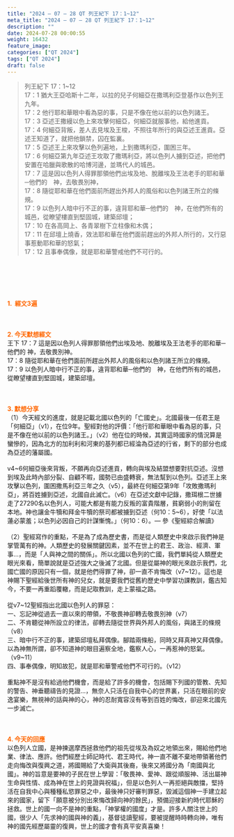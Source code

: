 ```yaml
---
title: "2024 – 07 – 28 QT 列王紀下 17：1~12"
meta_title: "2024 – 07 – 28 QT 列王紀下 17：1~12"
description: ""
date: 2024-07-28 00:00:55
weight: 16432
feature_image: 
categories: ["QT 2024"]
tags: ["QT 2024"]
draft: false
---
```


<blockquote>列王紀下 17：1~12<br />
17：1 猶大王亞哈斯十二年，以拉的兒子何細亞在撒瑪利亞登基作以色列王九年。<br />
17：2 他行耶和華眼中看為惡的事，只是不像在他以前的以色列諸王。<br />
17：3 亞述王撒縵以色上來攻擊何細亞，何細亞就服事他，給他進貢。<br />
17：4 何細亞背叛，差人去見埃及王梭，不照往年所行的與亞述王進貢。亞述王知道了，就把他鎖禁，囚在監裏。<br />
17：5 亞述王上來攻擊以色列遍地，上到撒瑪利亞，圍困三年。<br />
17：6 何細亞第九年亞述王攻取了撒瑪利亞，將以色列人擄到亞述，把他們安置在哈臘與歌散的哈博河邊，並瑪代人的城邑。<br />
17：7 這是因以色列人得罪那領他們出埃及地、脫離埃及王法老手的耶和華─他們的　神，去敬畏別神，<br />
17：8 隨從耶和華在他們面前所趕出外邦人的風俗和以色列諸王所立的條規。<br />
17：9 以色列人暗中行不正的事，違背耶和華─他們的　神，在他們所有的城邑，從瞭望樓直到堅固城，建築邱壇；<br />
17：10 在各高岡上、各青翠樹下立柱像和木偶；<br />
17：11 在邱壇上燒香，效法耶和華在他們面前趕出的外邦人所行的，又行惡事惹動耶和華的怒氣；<br />
17：12 且事奉偶像，就是耶和華警戒他們不可行的。</blockquote><br />
&nbsp;<br />
<br />
&nbsp;<br />
<br />
<span style="color: #ff6600;"><strong>1.  經文3遍</strong></span><br />
<br />
&nbsp;<br />
<br />
<span style="color: #ff6600;"><strong>2. 今天默想經文<br />
</strong></span>王下 17：7 這是因以色列人得罪那領他們出埃及地、脫離埃及王法老手的耶和華─他們的 神，去敬畏別神。<br />
17：8 隨從耶和華在他們面前所趕出外邦人的風俗和以色列諸王所立的條規。<br />
17：9 以色列人暗中行不正的事，違背耶和華─他們的　神，在他們所有的城邑，從瞭望樓直到堅固城，建築邱壇。<br />
<br />
&nbsp;<br />
<br />
<strong><span style="color: #ff6600;">3. 默想分享<br />
</span></strong>（1）今天經文的進度，就是記載北國以色列的「亡國史」。北國最後一任君王是「何細亞」（v1），在位9年。聖經對他的評價：「他行耶和華眼中看為惡的事，只是不像在他以前的以色列諸王。」（v2）他在位的時候，其實這時國家的情況算是蠻慘的，因為北方的加利利和河東的基列都已經淪為亞述的行省，剩下的部分也成為亞述的藩屬國。<br />
<br />
v4~6何細亞後來背叛，不願再向亞述進貢，轉向與埃及結盟想要對抗亞述。沒想到埃及此時內部分裂、自顧不暇，國勢已由盛轉衰，無法幫到以色列。亞述王上來攻擊以色列，圍困撒馬利亞三年之久（v5），最終在何細亞第9年「攻敗撒瑪利亞」，將百姓擄到亞述，北國自此滅亡。（v6）在亞述文獻中記錄，撒珥根二世擄走了27290名以色列人，可能大都是有能力反叛的富貴階層，貧窮弱小的則留在本地。神也讓金牛犢和拜金牛犢的祭司都被擄到亞述（何10：5~6），好使「以法蓮必蒙羞；以色列必因自己的計謀慚愧。」（何10：6）。— 參《聖經綜合解讀》<br />
<br />
（2）聖經寫作的重點，不是為了成為歷史書，而是從人類歷史中來啟示我們神是掌管萬有的神。人類歷史的發展關鍵因素，並不在世上的君王、政治、經濟、軍事…，而是「人與神之間的關係」。所以北國以色列的亡國，我們單純從人類歷史眼光來看，簡單說就是亞述強大之後滅了北國。但是從屬神的眼光來啟示我們，北國亡國的原因只有一個，就是他們得罪了神，卻一直不肯悔改（v7~12）。這也是神賜下聖經給後世所有神的兒女，就是要我們從舊約歷史中學習功課教訓，鑑古知今，不要一再重蹈覆轍，而是記取教訓，走上蒙福之路。<br />
<br />
從v7~12聖經指出北國以色列人的罪惡：<br />
一、忘記神從過去一直以來的帶領，不敬畏神卻轉去敬畏別神（v7）<br />
二、不肯聽從神所設立的律法，卻轉去隨從世界與外邦人的風俗，與諸王的條規（v8）<br />
三、暗中行不正的事，建築邱壇私拜偶像。腳踏兩條船，同時又拜真神又拜偶像。以為神無所謂，卻不知道神的眼目遍察全地，鑑察人心，一再惹神的怒氣。（v9~11）<br />
四、事奉偶像，明知故犯，就是耶和華警戒他們不可行的。（v12）<br />
<br />
重點神不是沒有給過他們機會，而是給了許多的機會，包括賜下列國的管教、先知的警告、神垂聽禱告的見證…，無奈人只活在自我中心的世界裏，只活在眼前的安逸宴樂，無視神的話與神的心，神的忍耐寬容沒有等到百姓的悔改，卻迎來北國先一步滅亡。<br />
<br />
&nbsp;<br />
<br />
<strong style="font-size: inherit;"><span style="color: #ff6600;">4. 今天的回應<br />
</span></strong>以色列人立國，是神揀選摩西拯救他們的祖先從埃及為奴之地領出來，賜給他們地業、律法、應許。他們經歷士師記時代、君王時代，神一直不離不棄地帶領著他們走向悔改與復興之道，將國賜給了大衛與其後裔，後來又將國分為「南國與北國」。神的旨意是要神的子民在世上學習：「敬畏神、愛神、跟從順服神、活出屬神生命與性情、成為神在世上的見證與祝福」，但是以色列人一再拒絕與敵擋，堅持活在自我中心與種種私慾罪惡之中，最後神只好審判罪惡，毀滅這個神一手建立起來的國家，留下「願意被分別出來悔改歸向神的餘民」，預備迎接新約時代耶穌的拯救。世上的國一向不是神的重點，「神掌權的國度」才是。許多人關注世上的國，很少人「先求神的國與神的義」，基督徒讀聖經，要被提醒時時轉向神，唯有神的國先經歷屬靈的復興，世上的國才會有真平安真喜樂！<br />
<br />
<audio style="display: none;" controls="controls"></audio><br />
<br />
<audio style="display: none;" controls="controls"></audio><br />
<br />
<audio style="display: none;" controls="controls"></audio><br />
<br />
<audio style="display: none;" controls="controls"></audio><br />
<br />
<audio style="display: none;" controls="controls"></audio>
        